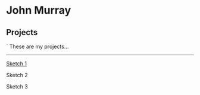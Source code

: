 # John Murray

## Projects
`
These are my projects...

---

[Sketch 1](project1.md)

Sketch 2

Sketch 3